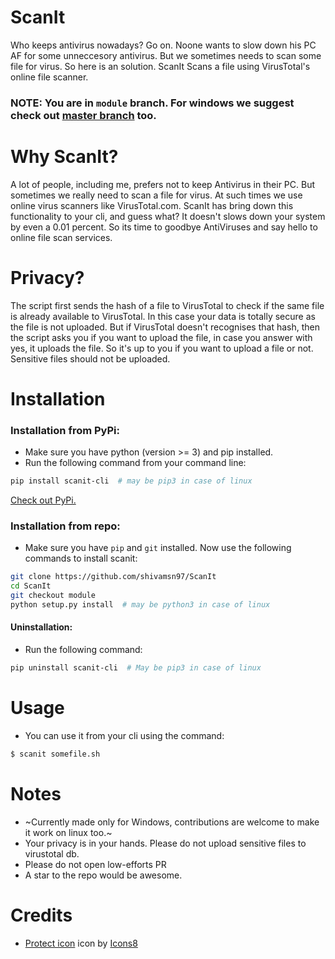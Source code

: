 # ScanIt
Who keeps antivirus nowadays? Go on. Noone wants to slow down his PC AF for some unneccesory antivirus. But we sometimes needs to scan some file for virus. So here is an solution. ScanIt Scans a file using VirusTotal's online file scanner.

### NOTE: You are in `module` branch. For windows we suggest check out [master branch](https://github.com/shivamsn97/ScanIt/tree/master) too.

# Why ScanIt?
A lot of people, including me, prefers not to keep Antivirus in their PC. But sometimes we really need to scan a file for virus. At such times we use online virus scanners like VirusTotal.com. ScanIt has bring down this functionality to your cli, and guess what? It doesn't slows down your system by even a 0.01 percent. So its time to goodbye AntiViruses and say hello to online file scan services.

# Privacy?
The script first sends the hash of a file to VirusTotal to check if the same file is already available to VirusTotal. In this case your data is totally secure as the file is not uploaded. But if VirusTotal doesn't recognises that hash, then the script asks you if you want to upload the file, in case you answer with yes, it uploads the file. So it's up to you if you want to upload a file or not. Sensitive files should not be uploaded.

# Installation

### Installation from PyPi:

- Make sure you have python (version >= 3) and pip installed.
- Run the following command from your command line:

```bash
pip install scanit-cli  # may be pip3 in case of linux
```

[Check out PyPi.](https://pypi.org/project/scanit-cli)

### Installation from repo:

- Make sure you have `pip` and `git` installed. Now use the following commands to install scanit:
```bash
git clone https://github.com/shivamsn97/ScanIt
cd ScanIt
git checkout module
python setup.py install  # may be python3 in case of linux
```

#### Uninstallation:

- Run the following command:
```bash
pip uninstall scanit-cli  # May be pip3 in case of linux
```

# Usage
- You can use it from your cli using the command:
```bash
$ scanit somefile.sh
```

# Notes
- ~Currently made only for Windows, contributions are welcome to make it work on linux too.~
- Your privacy is in your hands. Please do not upload sensitive files to virustotal db.
- Please do not open low-efforts PR
- A star to the repo would be awesome.

# Credits
- <a target="_blank" href="https://icons8.com/icons/set/security-checked">Protect icon</a> icon by <a target="_blank" href="https://icons8.com">Icons8</a>

